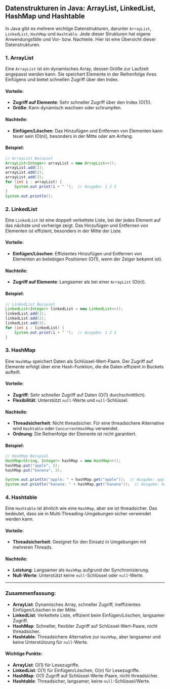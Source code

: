 ## Datenstrukturen in Java: ArrayList, LinkedList, HashMap und Hashtable

In Java gibt es mehrere wichtige Datenstrukturen, darunter `ArrayList`, `LinkedList`, `HashMap` und `Hashtable`. Jede dieser Strukturen hat eigene Anwendungsfälle und Vor- bzw. Nachteile. Hier ist eine Übersicht dieser Datenstrukturen.

### 1. ArrayList
Eine `ArrayList` ist ein dynamisches Array, dessen Größe zur Laufzeit angepasst werden kann. Sie speichert Elemente in der Reihenfolge ihres Einfügens und bietet schnellen Zugriff über den Index.

#### Vorteile:
- **Zugriff auf Elemente**: Sehr schneller Zugriff über den Index (O(1)).
- **Größe**: Kann dynamisch wachsen oder schrumpfen.

#### Nachteile:
- **Einfügen/Löschen**: Das Hinzufügen und Entfernen von Elementen kann teuer sein (O(n)), besonders in der Mitte oder am Anfang.

#### Beispiel:
```java
// ArrayList Beispiel
ArrayList<Integer> arrayList = new ArrayList<>();
arrayList.add(1);
arrayList.add(2);
arrayList.add(3);
for (int i : arrayList) {
    System.out.print(i + " ");  // Ausgabe: 1 2 3
}
System.out.println();
```

### 2. LinkedList
Eine `LinkedList` ist eine doppelt verkettete Liste, bei der jedes Element auf das nächste und vorherige zeigt. Das Hinzufügen und Entfernen von Elementen ist effizient, besonders in der Mitte der Liste.

#### Vorteile:
- **Einfügen/Löschen**: Effizientes Hinzufügen und Entfernen von Elementen an beliebigen Positionen (O(1), wenn der Zeiger bekannt ist).

#### Nachteile:
- **Zugriff auf Elemente**: Langsamer als bei einer `ArrayList` (O(n)).

#### Beispiel:
```java
// LinkedList Beispiel
LinkedList<Integer> linkedList = new LinkedList<>();
linkedList.add(1);
linkedList.add(2);
linkedList.add(3);
for (int i : linkedList) {
    System.out.print(i + " ");  // Ausgabe: 1 2 3
}
```

### 3. HashMap
Eine `HashMap` speichert Daten als Schlüssel-Wert-Paare. Der Zugriff auf Elemente erfolgt über eine Hash-Funktion, die die Daten effizient in Buckets aufteilt.

#### Vorteile:
- **Zugriff**: Sehr schneller Zugriff auf Daten (O(1) durchschnittlich).
- **Flexibilität**: Unterstützt `null`-Werte und `null`-Schlüssel.

#### Nachteile:
- **Threadsicherheit**: Nicht threadsicher. Für eine threadsichere Alternative wird `Hashtable` oder `ConcurrentHashMap` verwendet.
- **Ordnung**: Die Reihenfolge der Elemente ist nicht garantiert.

#### Beispiel:
```java
// HashMap Beispiel
HashMap<String, Integer> hashMap = new HashMap<>();
hashMap.put("apple", 5);
hashMap.put("banana", 3);

System.out.println("apple: " + hashMap.get("apple"));  // Ausgabe: apple: 5
System.out.println("banana: " + hashMap.get("banana"));  // Ausgabe: banana: 3
```

### 4. Hashtable
Eine `Hashtable` ist ähnlich wie eine `HashMap`, aber sie ist threadsicher. Das bedeutet, dass sie in Multi-Threading-Umgebungen sicher verwendet werden kann.

#### Vorteile:
- **Threadsicherheit**: Geeignet für den Einsatz in Umgebungen mit mehreren Threads.

#### Nachteile:
- **Leistung**: Langsamer als `HashMap` aufgrund der Synchronisierung.
- **Null-Werte**: Unterstützt keine `null`-Schlüssel oder `null`-Werte.

---

### Zusammenfassung:
- **ArrayList**: Dynamisches Array, schneller Zugriff, ineffizientes Einfügen/Löschen in der Mitte.
- **LinkedList**: Verkettete Liste, effizient beim Einfügen/Löschen, langsamer Zugriff.
- **HashMap**: Schneller, flexibler Zugriff auf Schlüssel-Wert-Paare, nicht threadsicher.
- **Hashtable**: Threadsichere Alternative zur `HashMap`, aber langsamer und keine Unterstützung für `null`-Werte.

#### Wichtige Punkte:
- **ArrayList**: O(1) für Lesezugriffe.
- **LinkedList**: O(1) für Einfügen/Löschen, O(n) für Lesezugriffe.
- **HashMap**: O(1) Zugriff auf Schlüssel-Werte-Paare, nicht threadsicher.
- **Hashtable**: Threadsicher, langsamer, keine `null`-Schlüssel/Werte.
